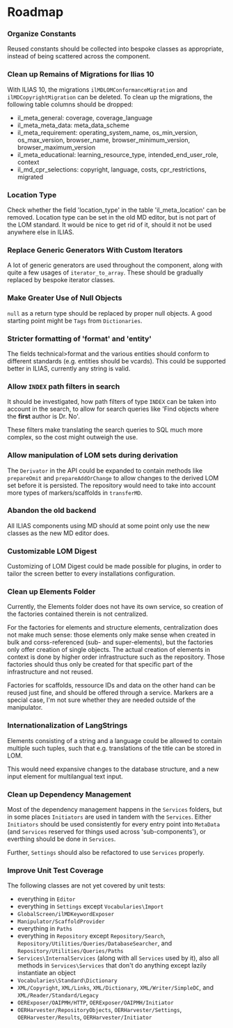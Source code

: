 # Roadmap

### Organize Constants

Reused constants should be collected into bespoke classes as 
appropriate, instead of being scattered across the component.

### Clean up Remains of Migrations for Ilias 10

With ILIAS 10, the migrations `ilMDLOMConformanceMigration` and
`ilMDCopyrightMigration` can be deleted. To clean up the migrations, the
following table columns should be dropped:

* il_meta_general: coverage, coverage_language
* il_meta_meta_data: meta_data_scheme
* il_meta_requirement: operating_system_name, os_min_version,
os_max_version, browser_name, browser_minimum_version,
browser_maximum_version
* il_meta_educational: learning_resource_type,
intended_end_user_role, context
* il_md_cpr_selections: copyright, language, costs, cpr_restrictions,
migrated

### Location Type

Check whether the field 'location_type' in the table 
'il_meta_location' can be removed. Location type can be set in
the old MD editor, but is not part of the LOM standard. It
would be nice to get rid of it, should it not be used anywhere
else in ILIAS.

### Replace Generic Generators With Custom Iterators

A lot of generic generators are used throughout the component, along
with quite a few usages of `iterator_to_array`. These should be gradually
replaced by bespoke iterator classes.

### Make Greater Use of Null Objects

`null` as a return type should be replaced by proper null objects.
A good starting point might be `Tags` from `Dictionaries`.

### Stricter formatting of 'format' and 'entity'

The fields technical>format and the various entities should conform
to different standards (e.g. entities should be vcards). This could
be supported better in ILIAS, currently any string is valid.

### Allow `INDEX` path filters in search

It should be investigated, how path filters of type `INDEX` can be
taken into account in the search, to allow for search queries like
'Find objects where the **first** author is Dr. No'.

These filters make translating the search queries to SQL much more
complex, so the cost might outweigh the use.

### Allow manipulation of LOM sets during derivation

The `Derivator` in the API could be expanded to contain methods like
`prepareOmit` and `prepareAddOrChange` to allow changes to the derived
LOM set before it is persisted. The repository would need to take into
account more types of markers/scaffolds in `transferMD`.

### Abandon the old backend

All ILIAS components using MD should at some point only use the
new classes as the new MD editor does.

### Customizable LOM Digest

Customizing of LOM Digest could be made possible for plugins, in
order to tailor the screen better to every installations configuration.

### Clean up Elements Folder

Currently, the Elements folder does not have its own service, so
creation of the factories contained therein is not centralized.

For the factories for elements and structure elements, centralization
does not make much sense: those elements only make sense when created
in bulk and corss-referenced (sub- and super-elements), but the
factories only offer creation of single objects. The actual creation of
elements in context is done by higher order infrastructure such as the
repository. Those factories should thus only be created for that specific
part of the infrastructure and not reused.

Factories for scaffolds, ressource IDs and data on the other hand
can be reused just fine, and should be offered through a service.
Markers are a special case, I'm not sure whether they are needed outside
of the manipulator.

### Internationalization of LangStrings

Elements consisting of a string and a language could be allowed to
contain multiple such tuples, such that e.g. translations of the title
can be stored in LOM.

This would need expansive changes to the database structure, and a new
input element for multilangual text input.

### Clean up Dependency Management

Most of the dependency management happens in the `Services` folders,
but in some places `Initiators` are used in tandem with the `Services`.
Either `Initiators` should be used consistently for every entry point
into `MetaData` (and `Services` reserved for things used across
'sub-components'), or everthing should be done in `Services`.

Further, `Settings` should also be refactored to use `Services` properly.

### Improve Unit Test Coverage

The following classes are not yet covered by unit tests:

- everything in `Editor`
- everything in `Settings` except `Vocabularies\Import`
- `GlobalScreen/ilMDKeywordExposer`
- `Manipulator/ScaffoldProvider`
- everything in `Paths`
- everything in `Repository` except `Repository/Search`,
`Repository/Utilities/Queries/DatabaseSearcher`, and
`Repository/Utilities/Queries/Paths`
- `Services\InternalServices` (along with all `Services` used by it),
also all methods in `Services\Services` that don't do anything except
lazily instantiate an object
- `Vocabularies\Standard\Dictionary`
- `XML/Copyright`, `XML/Links`, `XML/Dictionary`, `XML/Writer/SimpleDC`,
and `XML/Reader/Standard/Legacy`
- `OERExposer/OAIPMH/HTTP`, `OERExposer/OAIPMH/Initiator`
- `OERHarvester/RepositoryObjects`, `OERHarvester/Settings`,
`OERHarvester/Results`, `OERHarvester/Initiator`
